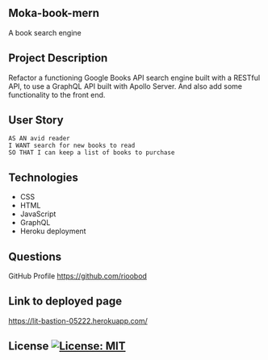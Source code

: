 ## Moka-book-mern
A book search engine

## Project Description
Refactor a functioning Google Books API search engine built with a RESTful API, to use a GraphQL API built with Apollo Server. And also add some functionality to the front end.

## User Story
```
AS AN avid reader
I WANT search for new books to read
SO THAT I can keep a list of books to purchase
```

## Technologies
* CSS
* HTML
* JavaScript
* GraphQL
* Heroku deployment

## Questions
GitHub Profile https://github.com/rioobod

## Link to deployed page
https://lit-bastion-05222.herokuapp.com/

## License [![License: MIT](https://img.shields.io/badge/License-MIT-yellow.svg)](https://opensource.org/licenses/MIT)

